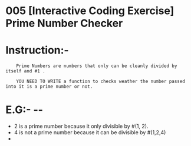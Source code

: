 # 005 [Interactive Coding Exercise] Prime Number Checker

# Instruction:-
        Prime Numbers are numbers that only can be cleanly divided by itself and #1 .
        
        YOU NEED TO WRITE a function to checks weather the number passed into it is a prime number or not.
# E.G:- -- 
- 2 is a prime number because it only divisible by #(1, 2).
- 4 is not a prime number because it can be divisible by #(1,2,4)
- 

